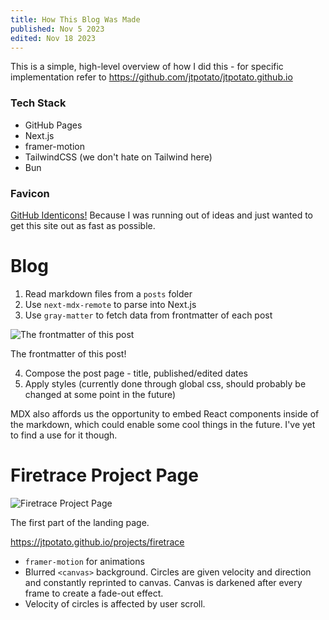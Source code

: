 ```yaml
---
title: How This Blog Was Made
published: Nov 5 2023
edited: Nov 18 2023
---
```

This is a simple, high-level overview of how I did this - for specific implementation refer to https://github.com/jtpotato/jtpotato.github.io

### **Tech Stack**

- GitHub Pages
- Next.js
- framer-motion
- TailwindCSS (we don't hate on Tailwind here)
- Bun

### **Favicon**

[GitHub Identicons!](https://github.blog/2013-08-14-identicons/) Because I was running out of ideas and just wanted to get this site out as fast as possible.

# Blog

1. Read markdown files from a `posts` folder
2. Use `next-mdx-remote` to parse into Next.js
3. Use `gray-matter` to fetch data from frontmatter of each post

![The frontmatter of this post](https://github.com/jtpotato/jtpotato.github.io/assets/58995538/3a88153e-0c05-41ff-b20a-35398d3063c7)


The frontmatter of this post!

4. Compose the post page - title, published/edited dates
5. Apply styles (currently done through global css, should probably be changed at some point in the future)

MDX also affords us the opportunity to embed React components inside of the markdown, which could enable some cool things in the future. I've yet to find a use for it though.

# Firetrace Project Page

![Firetrace Project Page](https://github.com/jtpotato/jtpotato.github.io/assets/58995538/91e22ed8-444d-4cde-9751-40fadde9d960)


The first part of the landing page.

https://jtpotato.github.io/projects/firetrace

- `framer-motion` for animations
- Blurred `<canvas>` background. Circles are given velocity and direction and constantly reprinted to canvas. Canvas is darkened after every frame to create a fade-out effect.
- Velocity of circles is affected by user scroll.